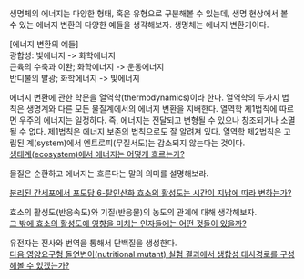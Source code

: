 
생명체의 에너지는 다양한 형태, 혹은 유형으로 구분해볼 수 있는데, 생명 현상에서 볼 수 있는 에너지 변환의 다양한 예들을 생각해보자. 생명체는 에너지 변환기이다.  

[에너지 변환의 예들]   
광합성: 빛에너지 -> 화학에너지   
근육의 수축과 이완; 화학에너지 -> 운동에너지   
반디불의 발광; 화학에너지 -> 빛에너지  


에너지 변환에 관한 학문을 열역학(thermodynamics)이라 한다. 열역학의 두가지 법칙은 생명계와 다른 모든 물질계에서의 에너지 변환을 지배한다. 열역학 제1법칙에 따르면 우주의 에너지는 일정하다. 즉, 에너지는 전달되고 변형될 수 있으나 창조되거나 소멸될 수 없다. 제1법칙은 에너지 보존의 법칙으로도 잘 알려져 있다. 열역학 제2법칙은 고립된 계(system)에서 엔트로피(무질서도)는 감소되지 않는다는 것이다.  
[생태계(ecosystem)에서 에너지는 어떻게 흐르는가?](http://study.zum.com/book/13138)   

물질은 순환하고 에너지는 흐른다는 말의 의미를 설명해보라.    

[분리된 간세포에서 포도당 6-탈인산화 효소의 활성도는 시간이 지남에 따라 변하는가?](pdf/효소활성도의변화.pdf)     

효소의 활성도(반응속도)와 기질(반응물)의 농도의 관계에 대해 생각해보자.   
[그 밖에 효소의 활성도에 영향을 미치는 인자들에는 어떤 것들이 있을까?](md/metabolism.md)    

유전자는 전사와 번역을 통해서 단백질을 생성한다.    
[다음 영양요구형 돌연변이(nutritional mutant) 실험 결과에서 생합성 대사경로를 구성해볼 수 있겠는가?](pdf/nutritionalmutant.pdf)       

